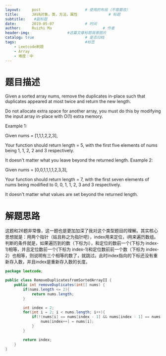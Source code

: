 ```yaml
---
layout:     post   				    # 使用的布局（不需要改）
title:      JAVA对象，类，方法，属性				# 标题 
subtitle:    #副标题
date:       2019-05-07 				# 时间
author:     Ruizhi Ma 						# 作者
header-img:              	#这篇文章标题背景图片
catalog: true 						# 是否归档
tags:								#标签
    - Leetcode刷题
    - Array
    - 难度：中
---
```


# 题目描述
Given a sorted array nums, remove the duplicates in-place such that duplicates appeared at most twice and return the new length.

Do not allocate extra space for another array, you must do this by modifying the input array in-place with O(1) extra memory.

Example 1:

Given nums = [1,1,1,2,2,3],

Your function should return length = 5, with the first five elements of nums being 1, 1, 2, 2 and 3 respectively.

It doesn't matter what you leave beyond the returned length.
Example 2:

Given nums = [0,0,1,1,1,1,2,3,3],

Your function should return length = 7, with the first seven elements of nums being modified to 0, 0, 1, 1, 2, 3 and 3 respectively.

It doesn't matter what values are set beyond the returned length.

# 解题思路
这题和26题非常像，这一题也是更加加深了我对这个类型题目的理解。其实核心思想就是：用两个指针（姑且称之为指针吧），index用来定位，i用来遍历数组。判断的条件就是，如果遍历到的数（下标为i），和定位的数前一个(下标为 index-1)相等，并且定位数前一个(下标为 index-1)和定位数前前一个数（下标为 index-2）也相等，则说明有三个相等的数了，就跳过。此时index指向的下标还没有重新存入数，并且index是重新存入数的长度。

```java
package leetcode;

public class RemoveDuplicatesfromSortedArrayII {
    public int removeDuplicates(int[] nums) {
        if(nums.length <= 2){
            return nums.length;
        }

        int index = 2;
        for(int i = 2; i < nums.length; i++){
            if(!(nums[i] == nums[index - 1] && nums[index - 1] == nums[index - 2])){
                nums[index++] = nums[i];
            }
        }

        return index;
    }
}
```


